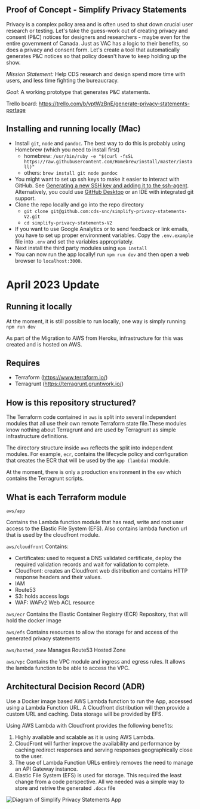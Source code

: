 ## Proof of Concept - Simplify Privacy Statements



Privacy is a complex policy area and is often used to shut down crucial user research or testing. Let's take the guess-work out of creating privacy and consent (P&C) notices for designers and researchers - maybe even for the entire government of Canada. Just as VAC has a logic to their benefits, so does a privacy and consent form. Let's create a tool that automatically generates P&C notices so that policy doesn't have to keep holding up the show.

_Mission Statement:_ Help CDS research and design spend more time with users, and less time fighting the bureaucracy.

_Goal:_ A working prototype that generates P&C statements.

Trello board: https://trello.com/b/vptWzBnE/generate-privacy-statements-portage

## Installing and running locally (Mac)

- Install `git`, `node` and `pandoc`. The best way to do this is probably using Homebrew (which you need to install first)
  - homebrew: `/usr/bin/ruby -e "$(curl -fsSL https://raw.githubusercontent.com/Homebrew/install/master/install)"`
  - others: `brew install git node pandoc`
- You might want to set up ssh keys to make it easier to interact with GitHub. See [Generating a new SSH key and adding it to the ssh-agent](https://help.github.com/en/enterprise/2.16/user/articles/generating-a-new-ssh-key-and-adding-it-to-the-ssh-agent). Alternatively, you could use [GitHub Desktop](https://desktop.github.com/) or an IDE with integrated git support.
- Clone the repo locally and go into the repo directory
  - `git clone git@github.com:cds-snc/simplify-privacy-statements-V2.git`
  - `cd simplify-privacy-statements-V2`
- If you want to use Google Analytics or to send feedback or link emails, you have to set up proper environment variables. Copy the `.env.example` file into `.env` and set the variables appropriately.
- Next install the third party modules using `npm install`
- You can now run the app locally! run `npm run dev` and then open a web browser to `localhost:3000`.

# April 2023 Update

## Running it locally
At the moment, it is still possible to run locally, one way is simply running `npm run dev`


As part of the Migration to AWS from Heroku, infrastructure for this was created and is hosted on AWS.

## Requires
- Terraform (https://www.terraform.io/)
- Terragrunt (https://terragrunt.gruntwork.io/)

## How is this repository structured?

The Terraform code contained in `aws` is split into several independent modules that all use their own remote Terraform state file.These modules know nothing about Terragrunt and are used by Terragrunt as simple infrastructure definitions.

The directory structure inside `aws` reflects the split into independent modules. For example, `ecr`, contains the lifecycle policy and configuration that creates the ECR that will be used by the `app (lambda)` module.

At the moment, there is only a production environment in the `env` which contains the Terragrunt scripts.

## What is each Terraform module

`aws/app`

Contains the Lambda function module that has read, write and root user access to the Elastic File System (EFS). Also contains lambda function url that is used by the cloudfront module.

`aws/cloudfront`
Contains:
- Certificates: used to request a DNS validated certificate, deploy the required validation records and wait for validation to complete.
- Cloudfront: creates an Cloudfront web distribution and contains HTTP response headers and their values.
- IAM
- Route53
- S3: holds access logs
- WAF: WAFv2 Web ACL resource

`aws/ecr`
Contains the Elastic Container Registry (ECR) Repository, that will hold the docker image

`aws/efs`
Contains resources to allow the storage for and access of the generated privacy statements

`aws/hosted_zone`
Manages Route53 Hosted Zone

`aws/vpc`
Contains the VPC module and ingress and egress rules. It allows the lambda function to be able to access the VPC.


## Architectural Decision Record (ADR)

Use a Docker image based AWS Lambda function to run the App, accessed using a Lambda Function URL. A Cloudfront distribution will then provide a custom URL and caching. Data storage will be provided by EFS.

Using AWS Lambda with Cloudfront provides the following benefits:
1. Highly available and scalable as it is using AWS Lambda.
2. CloudFront will further improve the availability and performance by caching redirect responses and serving responses geographically close to the user.
3. The use of Lambda Function URLs entirely removes the need to manage an API Gateway instance.
4. Elastic File System (EFS) is used for storage. This required the least change from a code perspective. All we needed was a simple way to store and retrive the generated `.docx` file

![Diagram of Simplify Privacy Statements App](./public/img/Simplify\_Privacy\_app\_ADR.png)